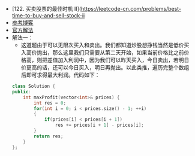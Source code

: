 - [122. 买卖股票的最佳时机 II](https://leetcode-cn.com/problems/best-time-to-buy-and-sell-stock-ii
- [参考博客](https://www.cnblogs.com/grandyang/p/4280803.html)
- [官方解法](https://leetcode-cn.com/problems/best-time-to-buy-and-sell-stock-ii/solution/mai-mai-gu-piao-de-zui-jia-shi-ji-ii-by-leetcode/)
- 解法一：
    + 这道题由于可以无限次买入和卖出。我们都知道炒股想挣钱当然是低价买入高价抛出，那么这里我们只需要从第二天开始，如果当前价格比之前价格高，则把差值加入利润中，因为我们可以昨天买入，今日卖出，若明日价更高的话，还可以今日买入，明日再抛出。以此类推，遍历完整个数组后即可求得最大利润。代码如下：
    ```C++
    class Solution {
    public:
        int maxProfit(vector<int>& prices) {
            int res = 0;
            for(int i = 0; i < prices.size() - 1; ++i)
            {
                if(prices[i] < prices[i + 1])
                    res += prices[i + 1] - prices[i];
            }
            return res;
        }
    };
    ```